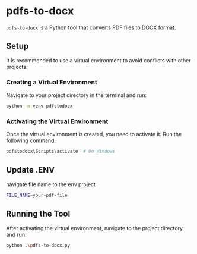 # pdfs-to-docx

`pdfs-to-docx` is a Python tool that converts PDF files to DOCX format.

## Setup

It is recommended to use a virtual environment to avoid conflicts with other projects.

### Creating a Virtual Environment

Navigate to your project directory in the terminal and run:

```sh
python -m venv pdfstodocx
```

### Activating the Virtual Environment

Once the virtual environment is created, you need to activate it. Run the following command:

```sh
pdfstodocx\Scripts\activate  # On Windows
```

## Update .ENV

navigate file name to the env project

```sh
FILE_NAME=your-pdf-file
```

## Running the Tool

After activating the virtual environment, navigate to the project directory and run:

```sh
python .\pdfs-to-docx.py
```
